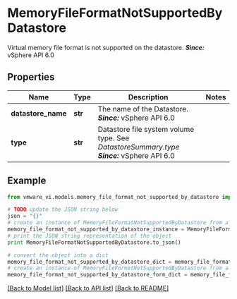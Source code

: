 # MemoryFileFormatNotSupportedByDatastore

Virtual memory file format is not supported on the datastore.  ***Since:*** vSphere API 6.0 

## Properties
Name | Type | Description | Notes
------------ | ------------- | ------------- | -------------
**datastore_name** | **str** | The name of the Datastore.  ***Since:*** vSphere API 6.0  | 
**type** | **str** | Datastore file system volume type.  See *DatastoreSummary.type*  ***Since:*** vSphere API 6.0  | 

## Example

```python
from vmware_vi.models.memory_file_format_not_supported_by_datastore import MemoryFileFormatNotSupportedByDatastore

# TODO update the JSON string below
json = "{}"
# create an instance of MemoryFileFormatNotSupportedByDatastore from a JSON string
memory_file_format_not_supported_by_datastore_instance = MemoryFileFormatNotSupportedByDatastore.from_json(json)
# print the JSON string representation of the object
print MemoryFileFormatNotSupportedByDatastore.to_json()

# convert the object into a dict
memory_file_format_not_supported_by_datastore_dict = memory_file_format_not_supported_by_datastore_instance.to_dict()
# create an instance of MemoryFileFormatNotSupportedByDatastore from a dict
memory_file_format_not_supported_by_datastore_form_dict = memory_file_format_not_supported_by_datastore.from_dict(memory_file_format_not_supported_by_datastore_dict)
```
[[Back to Model list]](../README.md#documentation-for-models) [[Back to API list]](../README.md#documentation-for-api-endpoints) [[Back to README]](../README.md)


